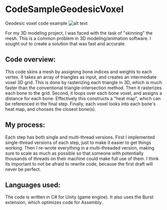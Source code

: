 # CodeSampleGeodesicVoxel
Geodesic voxel code example
![alt text](https://i.imgur.com/32Gq7xI.png)

For my 3D modeling project, I was faced with the task of "skinning" the mesh. This is a common problem in 3D modeling/animation software. I sought out to create a solution that was fast and accurate.

## Code overview:
This code skins a mesh by assigning bone indices and weights to each vertex.
It takes an array of triangles as input, and creates an intermediate voxel 3D grid. This is done by rasterizing each triangle in 3D, which is much faster than the conventional triangle-intersection method. Then it rasterizes each bone to the grid.
Second, it loops over each bone voxel, and assigns a distance for each bone. Effectively this constructs a "heat map", which can be referenced in the final step.
Finally, each voxel looks into each bone's heat map, and chooses the closest bone(s).

## My process:
Each step has both single and multi-thread versions. First I implemented single-thread versions of each step, just to make it easier to get things working. Then I re-wrote everything in a multi-threaded version, making sure to scale as much as possible so that someone with potentially thousands of threads on their machine could make full use of them. I think its important to not be afraid to rewrite code, because the first draft will never be perfect.

## Languages used:
The code is written in C# for Unity (game engine). It also uses the Burst extension, which optimizes code for Assembly. 

